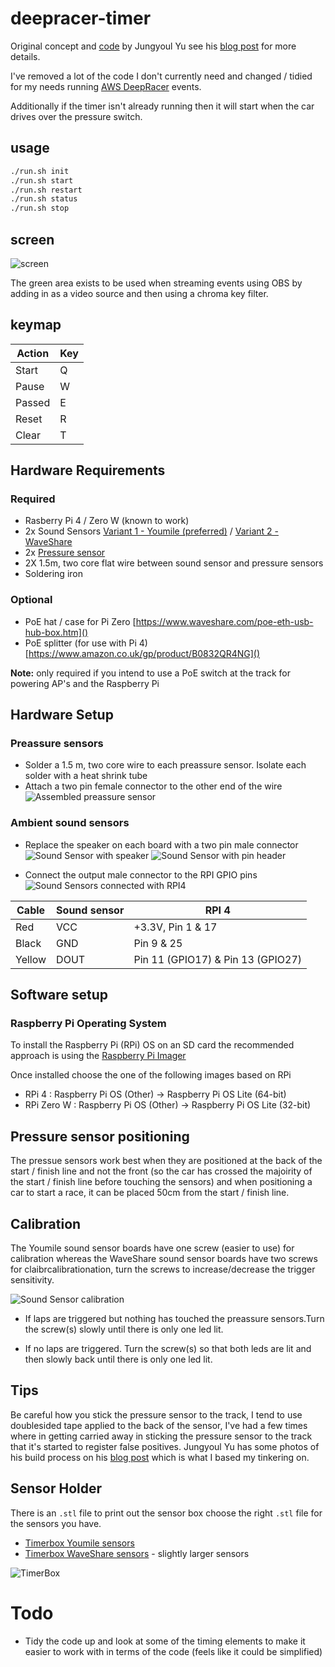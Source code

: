 # deepracer-timer

Original concept and [code](https://github.com/nalbam/deepracer-timer) by Jungyoul Yu see his [blog post](https://blog.nalbam.com/3318) for more details.

I've removed a lot of the code I don't currently need and changed / tidied for my needs running [AWS DeepRacer](https://aws.amazon.com/deepracer/) events.

Additionally if the timer isn't already running then it will start when the car drives over the pressure switch.

## usage

```bash
./run.sh init
./run.sh start
./run.sh restart
./run.sh status
./run.sh stop
```

## screen

![screen](images/screen.png)

The green area exists to be used when streaming events using OBS by adding in as a video source and then using a chroma key filter.

## keymap

| Action  | Key |
| ------- | --- |
| Start   |  Q  |
| Pause   |  W  |
| Passed  |  E  |
| Reset   |  R  |
| Clear   |  T  |

## Hardware Requirements

### Required
* Rasberry Pi 4 / Zero W (known to work)
* 2x Sound Sensors [Variant 1 - Youmile (preferred)](https://www.amazon.co.uk/Youmile-Sensitivity-Microphone-Detection-Arduino/dp/B07Q1BYDS7/ref=sr_1_1_sspa?crid=YZ2AA2SUOG67&keywords=sound+sensor&qid=1655970264&sprefix=sound+sensor%2Caps%2C84&sr=8-1-spons&psc=1&smid=A3BN2T8LLIRB5S&spLa=ZW5jcnlwdGVkUXVhbGlmaWVyPUExMU5PTFY5WTlKTk8wJmVuY3J5cHRlZElkPUEwODEwNzkzM1ZCVU42MDdJQTdVUSZlbmNyeXB0ZWRBZElkPUEwNzMzMTg2MzNISEdLSjhINDRHNCZ3aWRnZXROYW1lPXNwX2F0ZiZhY3Rpb249Y2xpY2tSZWRpcmVjdCZkb05vdExvZ0NsaWNrPXRydWU=) / [Variant 2 - WaveShare](https://www.waveshare.com/sound-sensor.htm) 
* 2x [Pressure sensor](https://www.amazon.co.uk/gp/product/B07PM5PTPQ)
* 2X 1.5m, two core flat wire between sound sensor and pressure sensors
* Soldering iron

### Optional
* PoE hat / case for Pi Zero [https://www.waveshare.com/poe-eth-usb-hub-box.htm]()
* PoE splitter (for use with Pi 4) [https://www.amazon.co.uk/gp/product/B0832QR4NG]()

**Note:** only required if you intend to use a PoE switch at the track for powering AP's and the Raspberry Pi

## Hardware Setup

### Preassure sensors
- Solder a 1.5 m, two core wire to each preassure sensor. Isolate each solder with a heat shrink tube
- Attach a two pin female connector to the other end of the wire
![Assembled preassure sensor](./img/preassure_sensor_assembled.jpg)

### Ambient sound sensors
- Replace the speaker on each board with a two pin male connector
![Sound Sensor with speaker](./img/sound_sensor_with_speaker.jpg)
![Sound Sensor with pin header](./img/sound_sensor_with_pin_header.jpg)

- Connect the output male connector to the RPI GPIO pins
![Sound Sensors connected with RPI4](./img/sound_sensors_connected_to_rpi4.jpg)

| Cable         | Sound sensor  | RPI 4  
| ------------- | ------------- | --------    |
| Red           | VCC           | +3.3V, Pin 1 & 17   |
| Black         | GND           | Pin 9 & 25   |
| Yellow        | DOUT          | Pin 11 (GPIO17) & Pin 13 (GPIO27)   |

## Software setup

### Raspberry Pi Operating System

To install the Raspberry Pi (RPi) OS on an SD card the recommended approach is using the [Raspberry Pi Imager](https://www.raspberrypi.com/software/)

Once installed choose the one of the following images based on RPi

* RPi 4 : Raspberry Pi OS (Other) -> Raspberry Pi OS Lite (64-bit)
* RPi Zero W : Raspberry Pi OS (Other) -> Raspberry Pi OS Lite (32-bit)

## Pressure sensor positioning

The pressue sensors work best when they are positioned at the back of the start / finish line and not the front (so the car has crossed the majoirity of the start / finish line before touching the sensors) and when positioning a car to start a race, it can be placed 50cm from the start / finish line.

## Calibration

The Youmile sound sensor boards have one screw (easier to use) for calibration whereas the WaveShare sound sensor boards have two screws for claibrcalibrationation, turn the screws to increase/decrease the trigger sensitivity.

![Sound Sensor calibration](./img/sound_sensor_calibration.jpg)

- If laps are triggered but nothing has touched the preassure sensors.Turn the screw(s) slowly until there is only one led lit. 

- If no laps are triggered. Turn the screw(s) so that both leds are lit and then slowly back until there is only one led lit.

## Tips

Be careful how you stick the pressure sensor to the track, I tend to use doublesided tape applied to the back of the sensor, I've had a few times where in getting carried away in sticking the pressure sensor to the track that it's started to register false positives.  Jungyoul Yu has some photos of his build process on his [blog post](https://blog.nalbam.com/3318) which is what I based my tinkering on.

## Sensor Holder

There is an `.stl` file to print out the sensor box choose the right `.stl` file for the sensors you have.

* [Timerbox Youmile sensors](./stl/timerbox_youmile.stl)
* [Timerbox WaveShare sensors](./stl/timerbox_waveshare.stl) - slightly larger sensors

![TimerBox](./img/timerbox.png)

# Todo

* Tidy the code up and look at some of the timing elements to make it easier to work with in terms of the code (feels like it could be simplified)